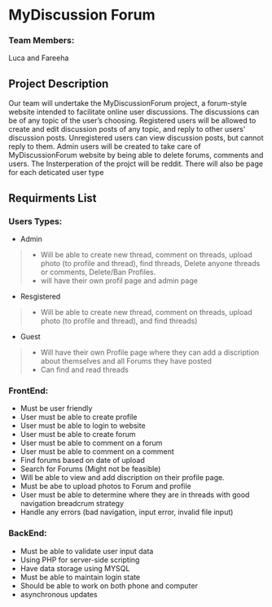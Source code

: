 # MyDiscussion Forum


### Team Members: 
Luca and Fareeha
<br>

## Project Description

Our team will undertake the MyDiscussionForum project, a forum-style website intended to facilitate online user discussions. The discussions can be of any topic of the user’s choosing. Registered users will be allowed to create and edit discussion posts of any topic, and reply to other users’ discussion posts. Unregistered users can view discussion posts, but cannot reply to them. Admin users will be created to take care of MyDiscussionForum website by being able to delete forums, comments and users. The Insterperation of the projct will be reddit. There will also be page for each deticated user type

## Requirments List 

### Users Types: 
- Admin 
> - Will be able to create new thread, comment on threads, upload photo (to profile and thread), find threads, Delete anyone threads or comments, Delete/Ban Profiles. 
> - will have their own profil page and admin page
-  Resgistered 
> - Will be able to create new thread, comment on threads, upload photo (to profile and thread), and find threads) 
- Guest
> - Will have their own Profile page  where they can add a discription about themselves and all Forums they have posted 
> - Can find and read threads

### FrontEnd: 
- Must be user friendly
- User must be able to create profile 
- User must be able to login to website
- User must be able to create forum 
- User must be able to comment on a forum 
- User must be able to comment on a comment 
- Find forums based on date of upload 
- Search for Forums (Might not be feasible)
- Will be able to view and add discription on their profile page. 
- Must be abe to upload photos to Forum and profile
- User must be able to  determine where they are in threads with good navigation breadcrum strategy
- Handle any errors (bad navigation, input error, invalid file input)

### BackEnd: 
- Must be able  to validate user input data 
- Using PHP for server-side scripting 
- Have data storage using MYSQL
- Must be able to maintain login state
- Should be able to work on both phone and computer 
- asynchronous updates 








